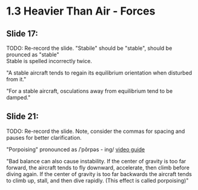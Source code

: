 # 1.3 Heavier Than Air - Forces

## Slide 17:

TODO: Re-record the slide. 
"Stabile" should be "stable", should be prounced as "stable"  
Stable is spelled incorrectly twice.

"A stable aircraft tends to regain its equilibrium orientation when disturbed from it."

"For a stable aircraft, osculations away from equilibrium tend to be damped."

## Slide 21:

TODO: Re-record the slide. Note, consider the commas for spacing and pauses for better clarification.

"Porpoising" pronounced as /ˈpôrpəs - ing/ [video guide](https://www.youtube.com/watch?v=GTu3HU55xJU)

"Bad balance can also cause instability. If the center of gravity is too far forward, the aircraft tends to fly downward, accelerate, then climb before diving again. If the center of gravity is too far backwards the aircraft tends to climb up, stall, and then dive rapidly. (This effect is called porpoising)"


